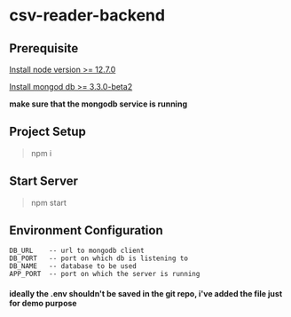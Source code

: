 # csv-reader-backend

## Prerequisite

[Install node version >= 12.7.0](https://docs.npmjs.com/downloading-and-installing-node-js-and-npm)

[Install mongod db >= 3.3.0-beta2](https://docs.mongodb.com/v3.2/administration/install-community/) 

**make sure that the mongodb service is running**

## Project Setup

> npm i

## Start Server

> npm start

## Environment Configuration

```
DB_URL    -- url to mongodb client
DB_PORT   -- port on which db is listening to
DB_NAME   -- database to be used
APP_PORT  -- port on which the server is running

```
#### ideally the **.env** shouldn't be saved in the git repo, i've added the file just for demo purpose

